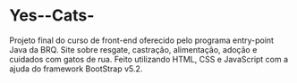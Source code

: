 # Yes--Cats-

Projeto final do curso de front-end oferecido pelo programa entry-point Java da BRQ.
Site sobre resgate, castração, alimentação, adoção e cuidados com gatos de rua. Feito utilizando HTML, CSS e JavaScript com a ajuda do framework BootStrap v5.2.
